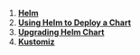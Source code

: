 1. **[Helm](Helm.md)**
2. **[Using Helm to Deploy a Chart](Helm-Deploy-Chart.md)**
3. **[Upgrading Helm Chart](Upgrading-Helm-Chart.md)**
4. **[Kustomiz](./kustomiz.md)**
